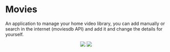 # Movies
An application to manage your home video library, you can add manually or search in the internet (moviesdb API) and add it and change the details for yourself.  
<p align="center">
  <img max-width:50px src="http://up419.siz.co.il/up3/tq3ttoamky0z.jpg" style="max-width:70%">
  <img max-width:50px src="http://up419.siz.co.il/up2/nyzwmmkooiwj.jpg" style="max-width:70%">
</p>


